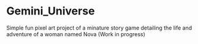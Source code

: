 # Gemini_Universe

Simple fun pixel art project of a minature story game detailing the life and adventure of a woman named Nova (Work in progress)
